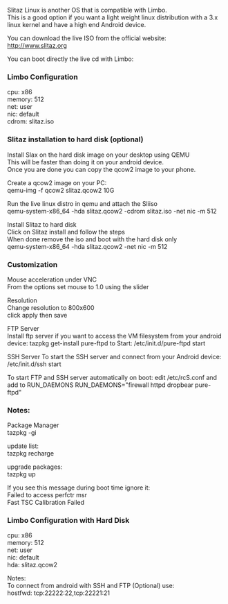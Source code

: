 Slitaz Linux is another OS that is compatible with Limbo.  
This is a good option if you want a light weight linux distribution with a 3.x linux kernel and have a high end Android device.

You can download the live ISO from the official website:
http://www.slitaz.org

You can boot directly the live cd with Limbo:
### Limbo Configuration
cpu: x86  
memory: 512  
net: user  
nic: default  
cdrom: slitaz.iso  
  
  
### Slitaz installation to hard disk (optional)
Install Slax on the hard disk image on your desktop using QEMU  
This will be faster than doing it on your android device.  
Once you are done you can copy the qcow2 image to your phone.  
  
Create a qcow2 image on your PC:  
qemu-img -f qcow2 slitaz.qcow2 10G  
  
Run the live linux distro in qemu and attach the Sliiso  
qemu-system-x86_64 -hda slitaz.qcow2 -cdrom slitaz.iso -net nic -m 512  
  
Install Slitaz to hard disk  
Click on Slitaz install and follow the steps  
When done remove the iso and boot with the hard disk only  
qemu-system-x86_64 -hda slitaz.qcow2 -net nic -m 512  

### Customization
Mouse acceleration under VNC  
From the options set mouse to 1.0 using the slider  
 
Resolution  
Change resolution to 800x600  
 click apply then save  
  
FTP Server  
Install ftp server if you want to access the VM filesystem from your android device:
tazpkg get-install pure-ftpd
to Start:
/etc/init.d/pure-ftpd start

SSH Server
To start the SSH server and connect from your Android device:
/etc/init.d/ssh start

To start FTP and SSH server automatically on boot:
edit /etc/rcS.conf and add to RUN_DAEMONS
RUN_DAEMONS="firewall httpd dropbear pure-ftpd"

### Notes:
Package Manager   
tazpkg -gi <package>  
  
update list:  
tazpkg recharge  
  
upgrade packages:  
tazpkg up  

If you see this message during boot time ignore it:  
Failed  to access perfctr msr  
Fast TSC Calibration Failed  
  
### Limbo Configuration with Hard Disk
cpu: x86  
memory: 512  
net: user  
nic: default  
hda: slitaz.qcow2  
  
Notes:  
To connect from android with SSH and FTP (Optional) use:  
hostfwd: tcp:22222:22,tcp:22221:21  
